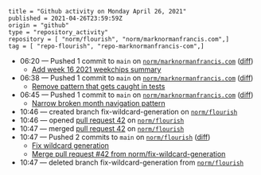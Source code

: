 ```
title = "Github activity on Monday April 26, 2021"
published = 2021-04-26T23:59:59Z
origin = "github"
type = "repository_activity"
repository = [ "norm/flourish", "norm/marknormanfrancis.com",]
tag = [ "repo-flourish", "repo-marknormanfrancis-com",]
```

* 06:20 — Pushed 1 commit to `main` on [`norm/marknormanfrancis.com`](https://github.com/norm/marknormanfrancis.com) ([diff](https://github.com/norm/marknormanfrancis.com/compare/b8658f131a88fb9b7d5e1bced643f50b9ddc53e6..4a097b8828b3a0f45703ff575671dfa602c60a0b))
  * [Add week 16 2021 weekchips summary](https://github.com/norm/marknormanfrancis.com/commit/4a097b8828b3a0f45703ff575671dfa602c60a0b)
* 06:38 — Pushed 1 commit to `main` on [`norm/marknormanfrancis.com`](https://github.com/norm/marknormanfrancis.com) ([diff](https://github.com/norm/marknormanfrancis.com/compare/4a097b8828b3a0f45703ff575671dfa602c60a0b..32b1468c40c0caebb2af8f9dbf26bf1952809e3a))
  * [Remove pattern that gets caught in tests](https://github.com/norm/marknormanfrancis.com/commit/32b1468c40c0caebb2af8f9dbf26bf1952809e3a)
* 06:45 — Pushed 1 commit to `main` on [`norm/marknormanfrancis.com`](https://github.com/norm/marknormanfrancis.com) ([diff](https://github.com/norm/marknormanfrancis.com/compare/32b1468c40c0caebb2af8f9dbf26bf1952809e3a..c9dfd62df3cfcb5d7625515f2c54d92826ed6bfd))
  * [Narrow broken month navigation pattern](https://github.com/norm/marknormanfrancis.com/commit/c9dfd62df3cfcb5d7625515f2c54d92826ed6bfd)
* 10:46 — created branch fix-wildcard-generation on [`norm/flourish`](https://github.com/norm/flourish)
* 10:46 — opened [pull request 42](https://github.com/norm/flourish/pull/42) on [`norm/flourish`](https://github.com/norm/flourish)
* 10:47 — merged [pull request 42](https://github.com/norm/flourish/pull/42) on [`norm/flourish`](https://github.com/norm/flourish)
* 10:47 — Pushed 2 commits to `main` on [`norm/flourish`](https://github.com/norm/flourish) ([diff](https://github.com/norm/flourish/compare/f749a94bf70143af01a7a0488544a6a0726bc297..6c4d8f422a1a9af72adb98bf5afa514a5099d920))
  * [Fix wildcard generation](https://github.com/norm/flourish/commit/cea137ea38ac3133f5dafe160a66252ea843aa7b)
  * [Merge pull request #42 from norm/fix-wildcard-generation](https://github.com/norm/flourish/commit/6c4d8f422a1a9af72adb98bf5afa514a5099d920)
* 10:47 — deleted branch fix-wildcard-generation from [`norm/flourish`](https://github.com/norm/flourish)
